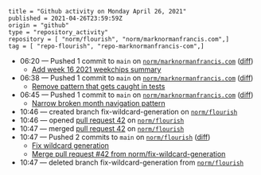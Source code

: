 ```
title = "Github activity on Monday April 26, 2021"
published = 2021-04-26T23:59:59Z
origin = "github"
type = "repository_activity"
repository = [ "norm/flourish", "norm/marknormanfrancis.com",]
tag = [ "repo-flourish", "repo-marknormanfrancis-com",]
```

* 06:20 — Pushed 1 commit to `main` on [`norm/marknormanfrancis.com`](https://github.com/norm/marknormanfrancis.com) ([diff](https://github.com/norm/marknormanfrancis.com/compare/b8658f131a88fb9b7d5e1bced643f50b9ddc53e6..4a097b8828b3a0f45703ff575671dfa602c60a0b))
  * [Add week 16 2021 weekchips summary](https://github.com/norm/marknormanfrancis.com/commit/4a097b8828b3a0f45703ff575671dfa602c60a0b)
* 06:38 — Pushed 1 commit to `main` on [`norm/marknormanfrancis.com`](https://github.com/norm/marknormanfrancis.com) ([diff](https://github.com/norm/marknormanfrancis.com/compare/4a097b8828b3a0f45703ff575671dfa602c60a0b..32b1468c40c0caebb2af8f9dbf26bf1952809e3a))
  * [Remove pattern that gets caught in tests](https://github.com/norm/marknormanfrancis.com/commit/32b1468c40c0caebb2af8f9dbf26bf1952809e3a)
* 06:45 — Pushed 1 commit to `main` on [`norm/marknormanfrancis.com`](https://github.com/norm/marknormanfrancis.com) ([diff](https://github.com/norm/marknormanfrancis.com/compare/32b1468c40c0caebb2af8f9dbf26bf1952809e3a..c9dfd62df3cfcb5d7625515f2c54d92826ed6bfd))
  * [Narrow broken month navigation pattern](https://github.com/norm/marknormanfrancis.com/commit/c9dfd62df3cfcb5d7625515f2c54d92826ed6bfd)
* 10:46 — created branch fix-wildcard-generation on [`norm/flourish`](https://github.com/norm/flourish)
* 10:46 — opened [pull request 42](https://github.com/norm/flourish/pull/42) on [`norm/flourish`](https://github.com/norm/flourish)
* 10:47 — merged [pull request 42](https://github.com/norm/flourish/pull/42) on [`norm/flourish`](https://github.com/norm/flourish)
* 10:47 — Pushed 2 commits to `main` on [`norm/flourish`](https://github.com/norm/flourish) ([diff](https://github.com/norm/flourish/compare/f749a94bf70143af01a7a0488544a6a0726bc297..6c4d8f422a1a9af72adb98bf5afa514a5099d920))
  * [Fix wildcard generation](https://github.com/norm/flourish/commit/cea137ea38ac3133f5dafe160a66252ea843aa7b)
  * [Merge pull request #42 from norm/fix-wildcard-generation](https://github.com/norm/flourish/commit/6c4d8f422a1a9af72adb98bf5afa514a5099d920)
* 10:47 — deleted branch fix-wildcard-generation from [`norm/flourish`](https://github.com/norm/flourish)
